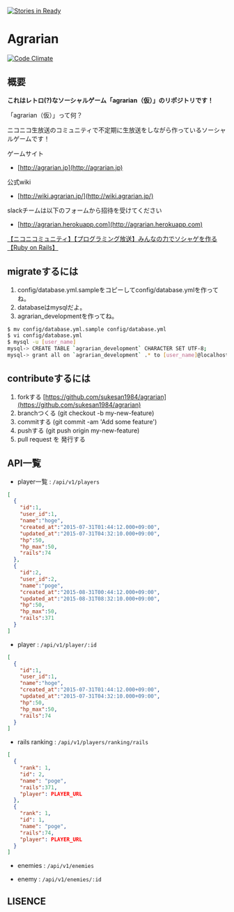 [![Stories in Ready](https://badge.waffle.io/sukesan1984/agrarian.png?label=ready&title=Ready)](https://waffle.io/sukesan1984/agrarian)
# Agrarian

[![Code Climate](https://codeclimate.com/github/sukesan1984/agrarian/badges/gpa.svg)](https://codeclimate.com/github/sukesan1984/agrarian)

## 概要

**これはレトロ(?)なソーシャルゲーム「agrarian（仮）」のリポジトリです！**

「agrarian（仮）」って何？

ニコニコ生放送のコミュニティで不定期に生放送をしながら作っているソーシャルゲームです！

ゲームサイト
* [http://agrarian.jp](http://agrarian.jp)

公式wiki
* [http://wiki.agrarian.jp/](http://wiki.agrarian.jp/)

slackチームは以下のフォームから招待を受けてください
* [http://agrarian.herokuapp.com](http://agrarian.herokuapp.com)

<a target="_blank" href="http://com.nicovideo.jp/community/co2141769">【ニコニコミュニティ】【プログラミング放送】みんなの力でソシャゲを作る【Ruby on Rails】</a>

## migrateするには

1. config/database.yml.sampleをコピーしてconfig/database.ymlを作ってね。
2. databaseはmysqlだよ。
3. agrarian_developmentを作ってね。

```sh
$ mv config/database.yml.sample config/database.yml
$ vi config/database.yml
$ mysql -u [user_name]
mysql-> CREATE TABLE `agrarian_development` CHARACTER SET UTF-8;
mysql-> grant all on `agrarian_development` .* to [user_name]@localhost;
```

## contributeするには

1. forkする [https://github.com/sukesan1984/agrarian](https://github.com/sukesan1984/agrarian)
2. branchつくる (git checkout -b my-new-feature)
3. commitする (git commit -am 'Add some feature')
4. pushする (git push origin my-new-feature)
5. pull request を 発行する

## API一覧

- player一覧 : `/api/v1/players`

```json
[
  {
    "id":1,
    "user_id":1,
    "name":"hoge",
    "created_at":"2015-07-31T01:44:12.000+09:00",
    "updated_at":"2015-07-31T04:32:10.000+09:00",
    "hp":50,
    "hp_max":50,
    "rails":74
  },
  {
    "id":2,
    "user_id":2,
    "name":"poge",
    "created_at":"2015-08-31T00:44:12.000+09:00",
    "updated_at":"2015-08-31T08:32:10.000+09:00",
    "hp":50,
    "hp_max":50,
    "rails":371
  }
]

```

- player : `/api/v1/player/:id`

```json
[
  {
    "id":1,
    "user_id":1,
    "name":"hoge",
    "created_at":"2015-07-31T01:44:12.000+09:00",
    "updated_at":"2015-07-31T04:32:10.000+09:00",
    "hp":50,
    "hp_max":50,
    "rails":74
  }
]
```

- rails ranking : `/api/v1/players/ranking/rails`

```json
[
  {
    "rank": 1,
    "id": 2,
    "name": "poge",
    "rails":371,
    "player": PLAYER_URL
  },
  {
    "rank": 1,
    "id": 1,
    "name": "poge",
    "rails":74,
    "player": PLAYER_URL
  }
]
```

- enemies : `/api/v1/enemies`

- enemy : `/api/v1/enemies/:id`

## LISENCE


